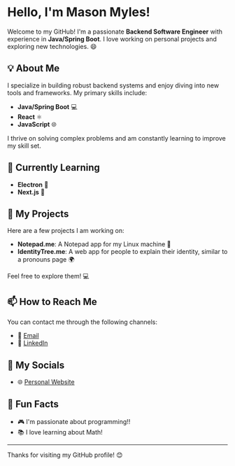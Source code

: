 # Hello, I'm Mason Myles!

Welcome to my GitHub! I'm a passionate **Backend Software Engineer** with experience in **Java/Spring Boot**. I love working on personal projects and exploring new technologies. 😄

## 💡 About Me

I specialize in building robust backend systems and enjoy diving into new tools and frameworks. My primary skills include:

- **Java/Spring Boot** 💻
- **React** ⚛️
- **JavaScript** 🌐

I thrive on solving complex problems and am constantly learning to improve my skill set.

## 🌱 Currently Learning

- **Electron** 🔨
- **Next.js** 🚀

## 💼 My Projects

Here are a few projects I am working on:

- **Notepad.me**: A Notepad app for my Linux machine 📝
- **IdentityTree.me**: A web app for people to explain their identity, similar to a pronouns page 🌍

Feel free to explore them! 💻

## 📫 How to Reach Me

You can contact me through the following channels:

- 📧 [Email](mailto:mylesmasonn@gmail.com)
- 🔗 [LinkedIn](https://www.linkedin.com/in/masonmyles/)

## 🔗 My Socials

- 🌐 [Personal Website](https://masonmyles.vercel.app/)

## 📝 Fun Facts

- 🎮 I'm passionate about programming!!
- 📚 I love learning about Math!

---

Thanks for visiting my GitHub profile! 😊
